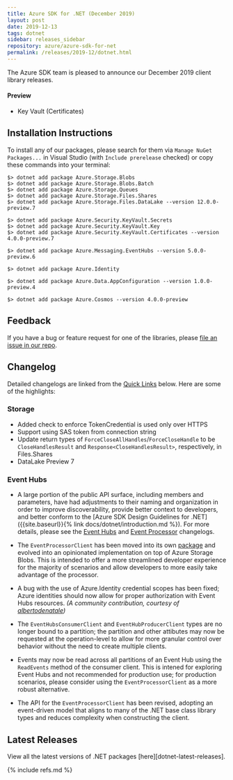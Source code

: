 ```yaml
---
title: Azure SDK for .NET (December 2019)
layout: post
date: 2019-12-13
tags: dotnet
sidebar: releases_sidebar
repository: azure/azure-sdk-for-net
permalink: /releases/2019-12/dotnet.html
---
```


The Azure SDK team is pleased to announce our December 2019 client library releases.

#### Preview

- Key Vault (Certificates)

## Installation Instructions

To install any of our packages, please search for them via `Manage NuGet Packages...` in Visual Studio (with `Include prerelease` checked) or copy these commands into your terminal:

    $> dotnet add package Azure.Storage.Blobs
    $> dotnet add package Azure.Storage.Blobs.Batch
    $> dotnet add package Azure.Storage.Queues
    $> dotnet add package Azure.Storage.Files.Shares
    $> dotnet add package Azure.Storage.Files.DataLake --version 12.0.0-preview.7

    $> dotnet add package Azure.Security.KeyVault.Secrets
    $> dotnet add package Azure.Security.KeyVault.Key
    $> dotnet add package Azure.Security.KeyVault.Certificates --version 4.0.0-preview.7

    $> dotnet add package Azure.Messaging.EventHubs --version 5.0.0-preview.6

    $> dotnet add package Azure.Identity

    $> dotnet add package Azure.Data.AppConfiguration --version 1.0.0-preview.4

    $> dotnet add package Azure.Cosmos --version 4.0.0-preview

## Feedback

If you have a bug or feature request for one of the libraries, please [file an issue in our repo](https://github.com/Azure/azure-sdk-for-net/issues/new/choose).

## Changelog

Detailed changelogs are linked from the [Quick Links](#quick-links) below. Here are some of the highlights:

### Storage

- Added check to enforce TokenCredential is used only over HTTPS
- Support using SAS token from connection string
- Update return types of `ForceCloseAllHandles`/`ForceCloseHandle` to be `CloseHandlesResult` and `Response<CloseHandlesResult>`, respectively, in Files.Shares
- DataLake Preview 7

### Event Hubs

- A large portion of the public API surface, including members and parameters, have had adjustments to their naming and organization in order to improve discoverability, provide better context to developers, and better conform to the [Azure SDK Design Guidelines for .NET]({{site.baseurl}}{% link docs/dotnet/introduction.md %}). For more details, please see the [Event Hubs](https://github.com/Azure/azure-sdk-for-net/blob/Azure.Messaging.EventHubs_5.0.0-preview.6/sdk/eventhub/Azure.Messaging.EventHubs/CHANGELOG.md#500-preview6) and [Event Processor](https://github.com/Azure/azure-sdk-for-net/tree/Azure.Messaging.EventHubs.Processor_5.0.0-preview.6/sdk/eventhub/Azure.Messaging.EventHubs.Processor/CHANGELOG.md#500-preview6) changelogs.

- The `EventProcessorClient` has been moved into its own [package](https://github.com/Azure/azure-sdk-for-net/tree/Azure.Messaging.EventHubs.Processor_5.0.0-preview.6/sdk/eventhub/Azure.Messaging.EventHubs.Processor) and evolved into an opinionated implementation on top of Azure Storage Blobs. This is intended to offer a more streamlined developer experience for the majority of scenarios and allow developers to more easily take advantage of the processor.

- A bug with the use of Azure.Identity credential scopes has been fixed; Azure identities should now allow for proper authorization with Event Hubs resources.
_(A community contribution, courtesy of [albertodenatale](https://github.com/albertodenatale))_

- The `EventHubsConsumerClient` and `EventHubProducerClient` types are no longer bound to a partition; the partition and other attibutes may now be requested at the operation-level to allow for more granular control over behavior without the need to create multiple clients.

- Events may now be read across all partitions of an Event Hub using the `ReadEvents` method of the consumer client. This is intened for exploring Event Hubs and not recommended for production use; for production scenarios, please consider using the `EventProcessorClient` as a more robust alternative.

- The API for the `EventProcessorClient` has been revised, adopting an event-driven model that aligns to many of the .NET base class library types and reduces complexity when constructing the client.

## Latest Releases

View all the latest versions of .NET packages [here][dotnet-latest-releases].

{% include refs.md %}